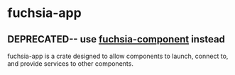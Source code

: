 # fuchsia-app

## DEPRECATED-- use [fuchsia-component](../fuchsia-component/README.md) instead

fuchsia-app is a crate designed to allow components to launch, connect to,
and provide services to other components.

